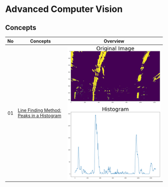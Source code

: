 # Advanced Computer Vision

## Concepts
| No| Concepts | Overview
| :---: | ----- | :---: |
|01|[Line Finding Method: Peaks in a Histogram](lane_histogram.py)|![Image of Histogram](result_images/lane_histogram.png)

